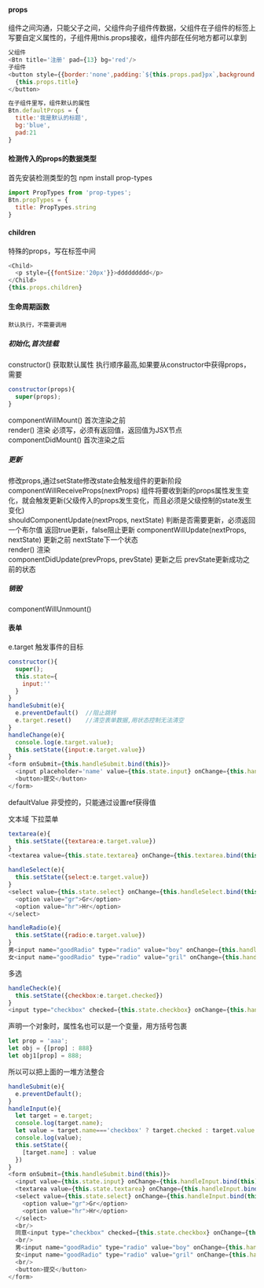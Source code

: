 #### props
组件之间沟通，只能父子之间，父组件向子组件传数据，父组件在子组件的标签上写要自定义属性的，子组件用this.props接收，组件内部在任何地方都可以拿到
```js
父组件
<Btn title='注册' pad={13} bg='red'/>
子组件
<button style={{border:'none',padding:`${this.props.pad}px`,background:this.props.bg,color:'#fff'}}>
  {this.props.title}
</button>

在子组件里写，组件默认的属性
Btn.defaultProps = {
  title:'我是默认的标题',
  bg:'blue',
  pad:21
}
```
#### 检测传入的props的数据类型
首先安装检测类型的包 npm install prop-types  
```js
import PropTypes from 'prop-types';
Btn.propTypes = {
  title: PropTypes.string
}
```

#### children
特殊的props，写在标签中间
```js
<Child>
  <p style={{fontSize:'20px'}}>ddddddddd</p>
</Child>
{this.props.children}
```

#### 生命周期函数
`默认执行，不需要调用`  
##### 初始化,首次挂载
constructor() 获取默认属性  执行顺序最高,如果要从constructor中获得props，需要
```js
constructor(props){
  super(props);
}
```
componentWillMount()  首次渲染之前  
render() 渲染  必须写，必须有返回值，返回值为JSX节点   
componentDidMount()  首次渲染之后  

##### 更新
修改props,通过setState修改state会触发组件的更新阶段  
componentWillReceiveProps(nextProps)  组件将要收到新的props属性发生变化，就会触发更新(父级传入的props发生变化，而且必须是父级控制的state发生变化)   
shouldComponentUpdate(nextProps, nextState)  判断是否需要更新，必须返回一个布尔值 返回true更新，false阻止更新
componentWillUpdate(nextProps, nextState)   更新之前  nextState下一个状态   
render() 渲染  
componentDidUpdate(prevProps, prevState)   更新之后   prevState更新成功之前的状态  
##### 销毁
componentWillUnmount()



#### 表单
e.target  触发事件的目标
```js
constructor(){
  super();
  this.state={
    input:''
  }
}
handleSubmit(e){
  e.preventDefault()  //阻止跳转
  e.target.reset()    //清空表单数据,用状态控制无法清空
}
handleChange(e){
  console.log(e.target.value);
  this.setState({input:e.target.value})
}
<form onSubmit={this.handleSubmit.bind(this)}>
  <input placeholder='name' value={this.state.input} onChange={this.handleChange.bind(this)}/>
  <button>提交</button>
</form>
```
defaultValue 非受控的，只能通过设置ref获得值

文本域  下拉菜单
```js
textarea(e){
  this.setState({textarea:e.target.value})
}
<textarea value={this.state.textarea} onChange={this.textarea.bind(this)}/>

handleSelect(e){
  this.setState({select:e.target.value})
}
<select value={this.state.select} onChange={this.handleSelect.bind(this)}>
  <option value="gr">Gr</option>
  <option value="hr">Hr</option>
</select>

handleRadio(e){
  this.setState({radio:e.target.value})
}
男<input name="goodRadio" type="radio" value="boy" onChange={this.handleRadio.bind(this)}/>
女<input name="goodRadio" type="radio" value="gril" onChange={this.handleRadio.bind(this)} defaultChecked/>
```
多选
```js
handleCheck(e){
  this.setState({checkbox:e.target.checked})
}
<input type="checkbox" checked={this.state.checkbox} onChange={this.handleInput.bind(this)} name="checkbox"/>
```


声明一个对象时，属性名也可以是一个变量，用方括号包裹
```js
let prop = 'aaa';
let obj = {[prop] : 888}
let obj1[prop] = 888;
```

所以可以把上面的一堆方法整合
```js
handleSubmit(e){
  e.preventDefault();
}
handleInput(e){
  let target = e.target;
  console.log(target.name);
  let value = target.name==='checkbox' ? target.checked : target.value
  console.log(value);
  this.setState({
    [target.name] : value
  })
}
<form onSubmit={this.handleSubmit.bind(this)}>
  <input value={this.state.input} onChange={this.handleInput.bind(this)} name="text"/>
  <textarea value={this.state.textarea} onChange={this.handleInput.bind(this)} rows="5" cols="20" name="textarea"/>
  <select value={this.state.select} onChange={this.handleInput.bind(this)} name="select">
    <option value="gr">Gr</option>
    <option value="hr">Hr</option>
  </select>
  <br/>
  同意<input type="checkbox" checked={this.state.checkbox} onChange={this.handleInput.bind(this)} name="checkbox"/>
  <br/>
  男<input name="goodRadio" type="radio" value="boy" onChange={this.handleInput.bind(this)}/>
  女<input name="goodRadio" type="radio" value="gril" onChange={this.handleInput.bind(this)} defaultChecked/>
  <br/>
  <button>提交</button>
</form>
```
